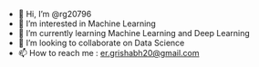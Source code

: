 - 👋 Hi, I’m @rg20796
- 👀 I’m interested in Machine Learning
- 🌱 I’m currently learning  Machine Learning and Deep Learning
- 💞️ I’m looking to collaborate on Data Science
- 📫 How to reach me : er.grishabh20@gmail.com

<!---
rg20796/rg20796 is a ✨ special ✨ repository because its `README.md` (this file) appears on your GitHub profile.
You can click the Preview link to take a look at your changes.
--->
